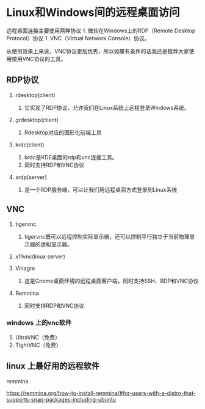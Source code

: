 # Linux和Windows间的远程桌面访问

远程桌面连接主要使用两种协议
    1. 微软在Windows上的RDP（Remote Desktop Protocol）协议
    1. VNC（Virtual Network Console）协议。

从使用效果上来说，VNC协议更加优秀，所以如果有条件的话我还是推荐大家使用使用VNC协议的工具。

## RDP协议
1. rdesktop(client)
    1. 它实现了RDP协议，允许我们在Linux系统上远程登录Windows系统。

1. grdesktop(client)
    1. Rdesktop对应的图形化前端工具

1. krdc(client)
    1. krdc是KDE桌面的rdp和vnc连接工具。
    1. 同时支持RDP和VNC协议

1. xrdp(server)
    1. 是一个RDP服务端，可以让我们用远程桌面方式登录到Linux系统

## VNC
1. tigervnc
    1. tigervnc既可以远程控制实际显示器，还可以控制平行独立于当前物理显示器的虚拟显示器。

1. x11vnc(linux server)
    
1. Vinagre
    1. 这是Gnome桌面环境的远程桌面客户端，同时支持SSH、RDP和VNC协议

1. Remmina
    1. 同时支持RDP和VNC协议

### windows 上的vnc软件
1. UltraVNC（免费）
1. TightVNC（免费）



## linux 上最好用的远程软件
remmina

https://remmina.org/how-to-install-remmina/#for-users-with-a-distro-that-supports-snap-packages-including-ubuntu
